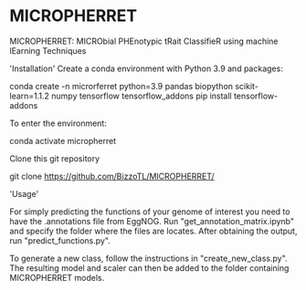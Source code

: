 # MICROPHERRET
MICROPHERRET: MICRObial PHEnotypic tRait ClassifieR using machine lEarning Techniques

'Installation'
Create a conda environment with Python 3.9 and packages:

conda create -n microrferret python=3.9 pandas biopython scikit-learn=1.1.2 numpy tensorflow tensorflow_addons pip install tensorflow-addons

To enter the environment:

conda activate micropherret

Clone this git repository

git clone https://github.com/BizzoTL/MICROPHERRET/

'Usage'

For simply predicting the functions of your genome of interest you need to have the .annotations file from EggNOG. Run "get_annotation_matrix.ipynb" and specify the folder where the files are locates. After obtaining the output, run "predict_functions.py".

To generate a new class, follow the instructions in "create_new_class.py". The resulting model and scaler can then be added to the folder containing MICROPHERRET models.
